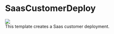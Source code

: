 # SaasCustomerDeploy

<a href="https://azuredeploy.net/?repository=https://github.com/djpericsson/SaasCustomerDeploy" target="_blank">
    <img src="http://azuredeploy.net/deploybutton.png"/>
</a>

<br>
This template creates a Saas customer deployment.
